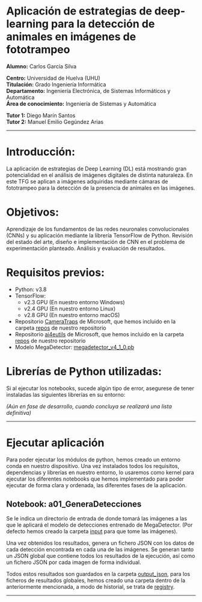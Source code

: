 # Aplicación de estrategias de deep-learning para la detección de animales en imágenes de fototrampeo
**Alumno:** Carlos García Silva

**Centro:** Universidad de Huelva (UHU)   
**Titulación:** Grado Ingeniería Informática   
**Departamento:** Ingeniería Electrónica, de Sistemas Informáticos y Automática   
**Área de conocimiento:** Ingeniería de Sistemas y Automática   

**Tutor 1:** Diego Marín Santos   
**Tutor 2:** Manuel Emilio Gegúndez Arias   

___

# Introducción:
La aplicación de estrategias de Deep Learning (DL) está mostrando gran potencialidad en el análisis de imágenes digitales de distinta naturaleza. En este TFG se aplican a imágenes adquiridas mediante cámaras de fototrampeo para la detección de la presencia de animales en las imágenes.

# Objetivos:
Aprendizaje de los fundamentos de las redes neuronales convolucionales (CNNs) y su aplicación mediante la librería TensorFlow de Python. Revisión del estado del arte, diseño e implementación de CNN en el problema de experimentación planteado. Análisis y evaluación de resultados.

# Requisitos previos:
- Python: v3.8
- TensorFlow:
    - v2.3 GPU (En nuestro entorno Windows)
    - v2.4 GPU (En nuestro entorno Linux)
    - v2.8 GPU (En nuestro entorno macOS)
- Repositorio [CameraTraps](https://github.com/microsoft/CameraTraps) de Microsoft, que hemos incluido en la carpeta [repos](https://github.com/byLiTTo/TFG-DeteccionFototrampeo/tree/main/repos) de nuestro repositorio
- Repositorio [ai4eutils](https://github.com/microsoft/ai4eutils) de Microsoft, que hemos incluido en la carpeta [repos](https://github.com/byLiTTo/TFG-DeteccionFototrampeo/tree/main/repos) de nuestro repositorio
- Modelo MegaDetector: [megadetector_v4_1_0.pb](https://lilablobssc.blob.core.windows.net/models/camera_traps/megadetector/md_v4.1.0/md_v4.1.0.pb)

# Librerías de Python utilizadas:
Si al ejecutar los notebooks, sucede algún tipo de error, asegurese de tener instaladas las siguientes librerías en su entorno:

_(Aún en fase de desarrollo, cuando concluya se realizará una lista definitiva)_

___

# Ejecutar aplicación
Para poder ejecutar los módulos de python, hemos creado un entorno conda en nuestro dispositivo. Una vez instalados todos los requisitos, dependencias y librerías en nuestro entorno, lo usaremos como kernel para ejecutar los diferentes notebooks que hemos implementado para poder ejecutar de forma clara y ordenada, las diferentes fases de la aplicación.

## Notebook: a01_GeneraDetecciones
Se le indica un directorio de entrada de donde tomará las imágenes a las que le aplicará el modelo de detecciones entrenado de MegaDetector. (Por defecto hemos creado la carpeta [input](https://github.com/byLiTTo/TFG-DeteccionFototrampeo/tree/main/input) para que tome las imágenes).

Una vez obtenidos los resultados, genera un fichero JSON con los datos de cada detección encontrada en cada una de las imágenes. Se generan tanto un JSON global que contiene todos los resultados de la ejecución, así como un fichero JSON por cada imagen de forma individual. 

Todos estos resultados son guardados en la carpeta [output_json](https://github.com/byLiTTo/TFG-DeteccionFototrampeo/tree/main/output_json), para los ficheros de resultados globales, hemos creado una carpeta dentro de la anteriormente mencionada, a modo de historial, se trata de [registry](https://github.com/byLiTTo/TFG-DeteccionFototrampeo/tree/main/output_json/registry).

___